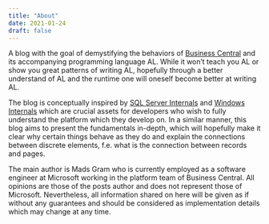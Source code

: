 ```yaml
---
title: "About"
date: 2021-01-24
draft: false
---
```


A blog with the goal of demystifying the behaviors of [Business Central](https://en.wikipedia.org/wiki/Microsoft_Dynamics_365_Business_Central) and its accompanying programming language AL. While it won’t teach you AL or show you great patterns of writing AL, hopefully through a better understand of AL and the runtime one will oneself become better at writing AL.

The blog is conceptually inspired by [SQL Server Internals]( https://www.sqlserverinternals.com/) and [Windows Internals](https://docs.microsoft.com/en-us/sysinternals/resources/windows-internals) which are crucial assets for developers who wish to fully understand the platform which they develop on. In a similar manner, this blog aims to present the fundamentals in-depth, which will hopefully make it clear why certain things behave as they do and explain the connections between discrete elements, f.e. what is the connection between records and pages.


The main author is Mads Gram who is currently employed as a software engineer at Microsoft working in the platform team of Business Central. All opinions are those of the posts author and does not represent those of Microsoft. Nevertheless, all information shared on here will be given as if without any guarantees and should be considered as implementation details which may change at any time.
